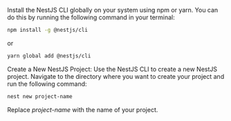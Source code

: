 Install the NestJS CLI globally on your system using npm or yarn. You can do this by running the following command in your terminal:

```bash
npm install -g @nestjs/cli
```

or

```bash
yarn global add @nestjs/cli
```
Create a New NestJS Project: Use the NestJS CLI to create a new NestJS project. Navigate to the directory where you want to create your project and run the following command:

```bash
nest new project-name
```
Replace *project-name* with the name of your project.